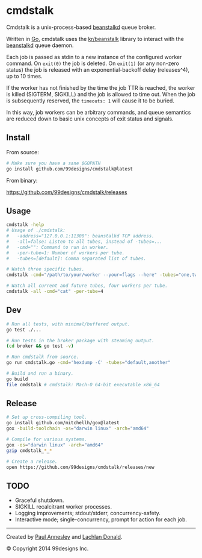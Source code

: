 cmdstalk
========

Cmdstalk is a unix-process-based [beanstalkd][beanstalkd] queue broker.

Written in [Go][golang], cmdstalk uses the [kr/beanstalk][beanstalk]
library to interact with the [beanstalkd][beanstalkd] queue daemon.

Each job is passed as stdin to a new instance of the configured worker command.
On `exit(0)` the job is deleted. On `exit(1)` (or any non-zero status) the job
is released with an exponential-backoff delay (releases^4), up to 10 times.

If the worker has not finished by the time the job TTR is reached, the worker
is killed (SIGTERM, SIGKILL) and the job is allowed to time out. When the
job is subsequently reserved, the `timeouts: 1` will cause it to be buried.

In this way, job workers can be arbitrary commands, and queue semantics are
reduced down to basic unix concepts of exit status and signals.


Install
-------

From source:

```sh
# Make sure you have a sane $GOPATH
go install github.com/99designs/cmdstalk@latest
```

From binary:

https://github.com/99designs/cmdstalk/releases


Usage
-----

```sh
cmdstalk -help
# Usage of ./cmdstalk:
#   -address="127.0.0.1:11300": beanstalkd TCP address.
#   -all=false: Listen to all tubes, instead of -tubes=...
#   -cmd="": Command to run in worker.
#   -per-tube=1: Number of workers per tube.
#   -tubes=[default]: Comma separated list of tubes.

# Watch three specific tubes.
cmdstalk -cmd="/path/to/your/worker --your=flags --here" -tubes="one,two,three"

# Watch all current and future tubes, four workers per tube.
cmdstalk -all -cmd="cat" -per-tube=4
```


Dev
---

```sh
# Run all tests, with minimal/buffered output.
go test ./...

# Run tests in the broker package with steaming output.
(cd broker && go test -v)

# Run cmdstalk from source.
go run cmdstalk.go -cmd='hexdump -C' -tubes="default,another"

# Build and run a binary.
go build
file cmdstalk # cmdstalk: Mach-O 64-bit executable x86_64
```


Release
-------

```sh
# Set up cross-compiling tool.
go install github.com/mitchellh/gox@latest
gox -build-toolchain -os="darwin linux" -arch="amd64"

# Compile for various systems.
gox -os="darwin linux" -arch="amd64"
gzip cmdstalk_*_*

# Create a release.
open https://github.com/99designs/cmdstalk/releases/new
```


TODO
----

* Graceful shutdown.
* SIGKILL recalcitrant worker processes.
* Logging improvements; stdout/stderr, concurrency-safety.
* Interactive mode; single-concurrency, prompt for action for each job.


---

Created by [Paul Annesley][pda] and [Lachlan Donald][lox].

© Copyright 2014 99designs Inc.

[beanstalkd]: http://kr.github.io/beanstalkd/
[beanstalk]: http://godoc.org/github.com/kr/beanstalk
[golang]: http://golang.org/
[pda]: https://twitter.com/pda
[lox]: https://twitter.com/lox
